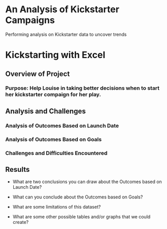 # An Analysis of Kickstarter Campaigns
Performing analysis on Kickstarter data to uncover trends
# Kickstarting with Excel

## Overview of Project

### Purpose: Help Louise in taking better decisions when to start her kickstarter compaign for her play.

## Analysis and Challenges

### Analysis of Outcomes Based on Launch Date

### Analysis of Outcomes Based on Goals

### Challenges and Difficulties Encountered

## Results

- What are two conclusions you can draw about the Outcomes based on Launch Date?

- What can you conclude about the Outcomes based on Goals?

- What are some limitations of this dataset?

- What are some other possible tables and/or graphs that we could create?
